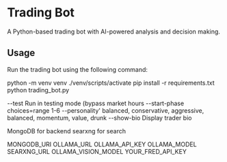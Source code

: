 # Trading Bot

A Python-based trading bot with AI-powered analysis and decision making.

## Usage

Run the trading bot using the following command:

python -m venv venv
./venv/scripts/activate
pip install -r requirements.txt
python trading_bot.py 


--test Run in testing mode (bypass market hours
--start-phase choices=range 1-6
--personality' balanced, conservative, aggressive, balanced, momentum, value, drunk
--show-bio Display trader bio


MongoDB for backend
searxng for search 

MONGODB_URI
OLLAMA_URL
OLLAMA_API_KEY
OLLAMA_MODEL
SEARXNG_URL
OLLAMA_VISION_MODEL
YOUR_FRED_API_KEY